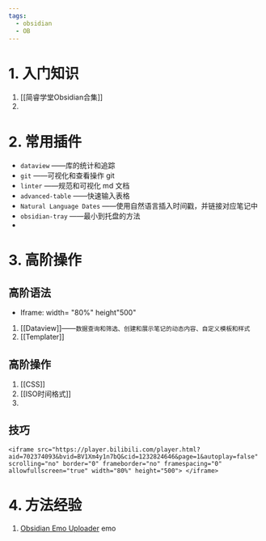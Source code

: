 ```yaml
---
tags:
  - obsidian
  - OB
---
```

# 1. 入门知识
1. [[简睿学堂Obsidian合集]]
2. 

# 2. 常用插件
- `dataview` ——库的统计和追踪
- `git` ——可视化和查看操作 git
- `linter` ——规范和可视化 md 文档
- `advanced-table` ——快速输入表格
- `Natural Language Dates` ——使用自然语言插入时间戳，并链接对应笔记中
- `obsidian-tray` ——最小到托盘的方法
- 

# 3. 高阶操作
## 高阶语法
- Iframe: width= "80%" height"500"
1. [[Dataview]]——`数据查询和筛选、创建和展示笔记的动态内容、自定义模板和样式`
2. [[Templater]]
## 高阶操作
1. [[CSS]]
2. [[ISO时间格式]]
3. 
## 技巧
```
<iframe src="https://player.bilibili.com/player.html?aid=702374093&bvid=BV1Xm4y1n7bQ&cid=1232824646&page=1&autoplay=false" scrolling="no" border="0" frameborder="no" framespacing="0" allowfullscreen="true" width="80%" height="500"> </iframe>
```
# 4. 方法经验

1. [Obsidian Emo Uploader](https://lestua.eu.org/notes/2022/10/16/172318/) emo 